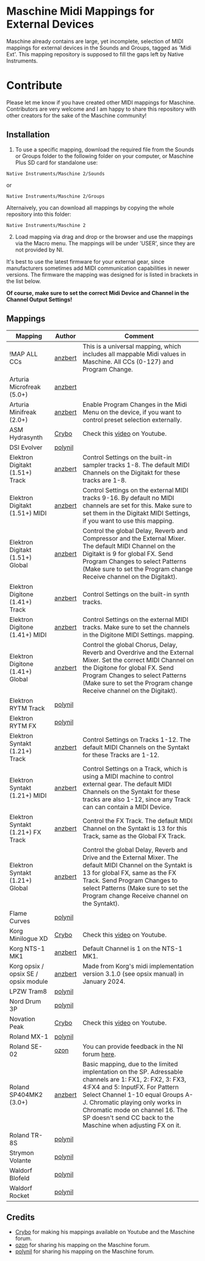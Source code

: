 # Maschine Midi Mappings for External Devices

Maschine already contains are large, yet incomplete, selection of MIDI mappings for external devices in the Sounds and Groups, tagged as 'Midi Ext'. This mapping repository is supposed to fill the gaps left by Native Instruments.

# Contribute

Please let me know if you have created other MIDI mappings for Maschine. Contributors are very welcome and I am happy to share this repository with other creators for the sake of the Maschine community!

## Installation

1. To use a specific mapping, download the required file from the Sounds or Groups folder to the following folder on your computer, or Maschine Plus SD card for standalone use:

`Native Instruments/Maschine 2/Sounds`

or

`Native Instruments/Maschine 2/Groups`

Alternaively, you can download all mappings by copying the whole repository into this folder:

`Native Instruments/Maschine 2`

2. Load mapping via drag and drop or the browser and use the mappings via the Macro menu. The mappings will be under 'USER', since they are not provided by NI.

It's best to use the latest firmware for your external gear, since manufacturers sometimes add MIDI communication capabilities in newer versions. The firmware the mapping was designed for is listed in brackets in the list below.

**Of course, make sure to set the correct Midi Device and Channel in the Channel Output Settings!**

## Mappings

| Mapping                              | Author                                                              | Comment                                                                                                                                                                                                                                                                                                              |
| ------------------------------------ | ------------------------------------------------------------------- | -------------------------------------------------------------------------------------------------------------------------------------------------------------------------------------------------------------------------------------------------------------------------------------------------------------------- |
| !MAP ALL CCs                         | [anzbert](https://community.native-instruments.com/profile/anzbert) | This is a universal mapping, which includes all mappable Midi values in Maschine. All CCs (0-127) and Program Change.                                                                                                                                                                                                |
| Arturia Microfreak (5.0+)            | [anzbert](https://community.native-instruments.com/profile/anzbert) |                                                                                                                                                                                                                                                                                                                      |
| Arturia Minifreak (2.0+)             | [anzbert](https://community.native-instruments.com/profile/anzbert) | Enable Program Changes in the Midi Menu on the device, if you want to control preset selection externally.                                                                                                                                                                                                           |
| ASM Hydrasynth                       | [Crybo](https://www.youtube.com/@crybo)                             | Check this [video](https://www.youtube.com/watch?v=BRC1RV1-Bgw) on Youtube.                                                                                                                                                                                                                                          |
| DSI Evolver                          | [polynil](https://community.native-instruments.com/profile/polynil) |                                                                                                                                                                                                                                                                                                                      |
| Elektron Digitakt (1.51+) Track      | [anzbert](https://community.native-instruments.com/profile/anzbert) | Control Settings on the built-in sampler tracks 1-8. The default MIDI Channels on the Digitakt for these tracks are 1-8.                                                                                                                                                                                             |
| Elektron Digitakt (1.51+) MIDI       | [anzbert](https://community.native-instruments.com/profile/anzbert) | Control Settings on the external MIDI tracks 9-16. By default no MIDI channels are set for this. Make sure to set them in the Digitakt MIDI Settings, if you want to use this mapping.                                                                                                                               |
| Elektron Digitakt (1.51+) Global     | [anzbert](https://community.native-instruments.com/profile/anzbert) | Control the global Delay, Reverb and Compressor and the External Mixer. The default MIDI Channel on the Digitakt is 9 for global FX. Send Program Changes to select Patterns (Make sure to set the Program change Receive channel on the Digitakt).                                                                  |
| Elektron Digitone (1.41+) Track      | [anzbert](https://community.native-instruments.com/profile/anzbert) | Control Settings on the built-in synth tracks.                                                                                                                                                                                                                                                                       |
| Elektron Digitone (1.41+) MIDI       | [anzbert](https://community.native-instruments.com/profile/anzbert) | Control Settings on the external MIDI tracks. Make sure to set the channels in the Digitone MIDI Settings. mapping.                                                                                                                                                                                                  |
| Elektron Digitone (1.41+) Global     | [anzbert](https://community.native-instruments.com/profile/anzbert) | Control the global Chorus, Delay, Reverb and Overdrive and the External Mixer. Set the correct MIDI Channel on the Digitone for global FX. Send Program Changes to select Patterns (Make sure to set the Program change Receive channel on the Digitakt).                                                            |
| Elektron RYTM Track                  | [polynil](https://community.native-instruments.com/profile/polynil) |                                                                                                                                                                                                                                                                                                                      |
| Elektron RYTM FX                     | [polynil](https://community.native-instruments.com/profile/polynil) |
| Elektron Syntakt (1.21+) Track       | [anzbert](https://community.native-instruments.com/profile/anzbert) | Control Settings on Tracks 1-12. The default MIDI Channels on the Syntakt for these Tracks are 1-12.                                                                                                                                                                                                                 |
| Elektron Syntakt (1.21+) MIDI        | [anzbert](https://community.native-instruments.com/profile/anzbert) | Control Settings on a Track, which is using a MIDI machine to control external gear. The default MIDI Channels on the Syntakt for these tracks are also 1-12, since any Track can can contain a MIDI Device.                                                                                                         |
| Elektron Syntakt (1.21+) FX Track    | [anzbert](https://community.native-instruments.com/profile/anzbert) | Control the FX Track. The default MIDI Channel on the Syntakt is 13 for this Track, same as the Global FX Track.                                                                                                                                                                                                     |
| Elektron Syntakt (1.21+) Global      | [anzbert](https://community.native-instruments.com/profile/anzbert) | Control the global Delay, Reverb and Drive and the External Mixer. The default MIDI Channel on the Syntakt is 13 for global FX, same as the FX Track. Send Program Changes to select Patterns (Make sure to set the Program change Receive channel on the Syntakt).                                                  |
| Flame Curves                         | [polynil](https://community.native-instruments.com/profile/polynil) |                                                                                                                                                                                                                                                                                                                      |
| Korg Minilogue XD                    | [Crybo](https://www.youtube.com/@crybo)                             | Check this [video](https://www.youtube.com/watch?v=iT-_8rAE6-A) on Youtube.                                                                                                                                                                                                                                          |
| Korg NTS-1 MK1                       | [anzbert](https://community.native-instruments.com/profile/anzbert) | Default Channel is 1 on the NTS-1 MK1.                                                                                                                                                                                                                                                                               |
| Korg opsix / opsix SE / opsix module | [anzbert](https://community.native-instruments.com/profile/anzbert) | Made from Korg's midi implementation version 3.1.0 (see opsix manual) in January 2024.                                                                                                                                                                                                                               |
| LPZW Tram8                           | [polynil](https://community.native-instruments.com/profile/polynil) |                                                                                                                                                                                                                                                                                                                      |
| Nord Drum 3P                         | [polynil](https://community.native-instruments.com/profile/polynil) |                                                                                                                                                                                                                                                                                                                      |
| Novation Peak                        | [Crybo](https://www.youtube.com/@crybo)                             | Check this [video](https://www.youtube.com/watch?v=6yqgPkWPHl4) on Youtube.                                                                                                                                                                                                                                          |
| Roland MX-1                          | [polynil](https://community.native-instruments.com/profile/polynil) |                                                                                                                                                                                                                                                                                                                      |
| Roland SE-02                         | [ozon](https://community.native-instruments.com/profile/36333/ozon) | You can provide feedback in the NI forum [here](https://community.native-instruments.com/discussion/comment/125532).                                                                                                                                                                                                 |
| Roland SP404MK2 (3.0+)               | [anzbert](https://community.native-instruments.com/profile/anzbert) | Basic mapping, due to the limited implentation on the SP. Adressable channels are 1: FX1, 2: FX2, 3: FX3, 4:FX4 and 5: InputFX. For Pattern Select Channel 1-10 equal Groups A-J. Chromatic playing only works in Chromatic mode on channel 16. The SP doesn't send CC back to the Maschine when adjusting FX on it. |
| Roland TR-8S                         | [polynil](https://community.native-instruments.com/profile/polynil) |                                                                                                                                                                                                                                                                                                                      |
| Strymon Volante                      | [polynil](https://community.native-instruments.com/profile/polynil) |                                                                                                                                                                                                                                                                                                                      |
| Waldorf Blofeld                      | [polynil](https://community.native-instruments.com/profile/polynil) |                                                                                                                                                                                                                                                                                                                      |
| Waldorf Rocket                       | [polynil](https://community.native-instruments.com/profile/polynil) |                                                                                                                                                                                                                                                                                                                      |

## Credits

- [Crybo](https://www.youtube.com/@crybo) for making his mappings available on Youtube and the Maschine forum.
- [ozon](https://community.native-instruments.com/profile/36333/ozon) for sharing his mapping on the Maschine forum.
- [polynil](https://community.native-instruments.com/profile/polynil) for sharing his mapping on the Maschine forum.
